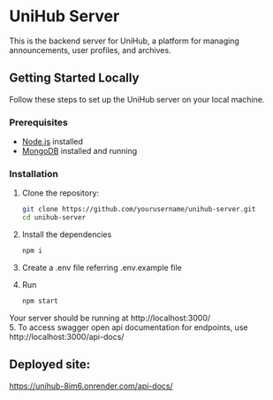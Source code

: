 # UniHub Server

This is the backend server for UniHub, a platform for managing announcements, user profiles, and archives.

## Getting Started Locally

Follow these steps to set up the UniHub server on your local machine.

### Prerequisites

- [Node.js](https://nodejs.org/) installed
- [MongoDB](https://www.mongodb.com/try/download/community) installed and running

### Installation

1. Clone the repository:

   ```bash
   git clone https://github.com/yourusername/unihub-server.git
   cd unihub-server

2. Install the dependencies

   ```bash
   npm i

3. Create a .env file referring .env.example file
4. Run
   ```bash
   npm start

Your server should be running at http://localhost:3000/      
5. To access swagger open api documentation for endpoints, use
http://localhost:3000/api-docs/

## Deployed site:

https://unihub-8im6.onrender.com/api-docs/
   
